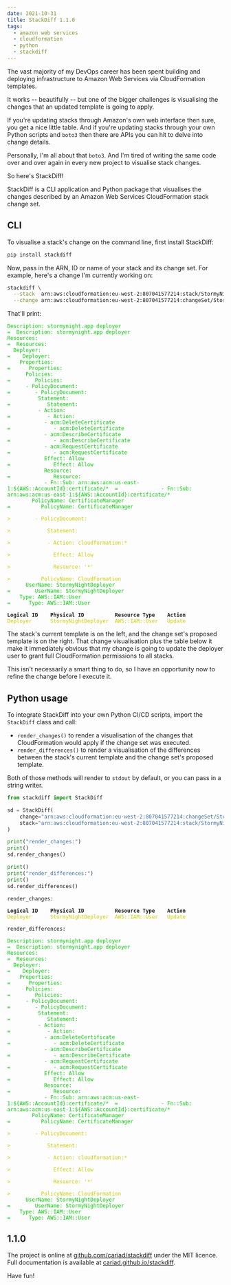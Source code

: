 ```yaml
---
date: 2021-10-31
title: StackDiff 1.1.0
tags:
  - amazon web services
  - cloudformation
  - python
  - stackdiff
---
```


The vast majority of my DevOps career has been spent building and deploying infrastructure to Amazon Web Services via CloudFormation templates.

It works -- beautifully -- but one of the bigger challenges is visualising the changes that an updated template is going to apply.

If you're updating stacks through Amazon's own web interface then sure, you get a nice little table. And if you're updating stacks through your own Python scripts and `boto3` then there are APIs you can hit to delve into change details.

Personally, I'm all about that `boto3`. And I'm tired of writing the same code over and over again in every new project to visualise stack changes.

So here's StackDiff!

<!--more-->

StackDiff is a CLI application and Python package that visualises the changes described by an Amazon Web Services CloudFormation stack change set.

## CLI

To visualise a stack's change on the command line, first install StackDiff:

```bash
pip install stackdiff
```

Now, pass in the ARN, ID or name of your stack and its change set. For example, here's a change I'm currently working on:

```bash
stackdiff \
  --stack  arn:aws:cloudformation:eu-west-2:807041577214:stack/StormyNightDeployer/4ec85710-33f1-11ec-82d3-0a5efef9fec2 \
  --change arn:aws:cloudformation:eu-west-2:807041577214:changeSet/StormyNigh-da9hy65mw07-mb7hluaehr/d81f8f20-7d0d-4ce2-80b7-0b504463d915
```

That'll print:

<!-- markdownlint-disable no-inline-html -->

<!--dinject as=html host=terminal range=start-->

<style type="text/css">.thtml { --green: #0C0; --yellow: #CC0; } .foreground-green { border-color: var(--green); color: var(--green); } .foreground-yellow { border-color: var(--yellow); color: var(--yellow); } .weight-heavy { font-weight: bold; }</style><pre class="nohighlight thtml"><code class="thtml-code"><span class="foreground-green">Description: stormynight.app deployer</span>                                         <span class="foreground-green">=</span>  <span class="foreground-green">Description: stormynight.app deployer</span><br /><span class="foreground-green">Resources:</span>                                                                    <span class="foreground-green">=</span>  <span class="foreground-green">Resources:</span><br /><span class="foreground-green">  Deployer:</span>                                                                   <span class="foreground-green">=</span>  <span class="foreground-green">  Deployer:</span><br /><span class="foreground-green">    Properties:</span>                                                               <span class="foreground-green">=</span>  <span class="foreground-green">    Properties:</span><br /><span class="foreground-green">      Policies:</span>                                                               <span class="foreground-green">=</span>  <span class="foreground-green">      Policies:</span><br /><span class="foreground-green">      - PolicyDocument:</span>                                                       <span class="foreground-green">=</span>  <span class="foreground-green">      - PolicyDocument:</span><br /><span class="foreground-green">          Statement:</span>                                                          <span class="foreground-green">=</span>  <span class="foreground-green">          Statement:</span><br /><span class="foreground-green">          - Action:</span>                                                           <span class="foreground-green">=</span>  <span class="foreground-green">          - Action:</span><br /><span class="foreground-green">            - acm:DeleteCertificate</span>                                           <span class="foreground-green">=</span>  <span class="foreground-green">            - acm:DeleteCertificate</span><br /><span class="foreground-green">            - acm:DescribeCertificate</span>                                         <span class="foreground-green">=</span>  <span class="foreground-green">            - acm:DescribeCertificate</span><br /><span class="foreground-green">            - acm:RequestCertificate</span>                                          <span class="foreground-green">=</span>  <span class="foreground-green">            - acm:RequestCertificate</span><br /><span class="foreground-green">            Effect: Allow</span>                                                     <span class="foreground-green">=</span>  <span class="foreground-green">            Effect: Allow</span><br /><span class="foreground-green">            Resource:</span>                                                         <span class="foreground-green">=</span>  <span class="foreground-green">            Resource:</span><br /><span class="foreground-green">            - Fn::Sub: arn:aws:acm:us-east-1:${AWS::AccountId}:certificate/*</span>  <span class="foreground-green">=</span>  <span class="foreground-green">            - Fn::Sub: arn:aws:acm:us-east-1:${AWS::AccountId}:certificate/*</span><br /><span class="foreground-green">        PolicyName: CertificateManager</span>                                        <span class="foreground-green">=</span>  <span class="foreground-green">        PolicyName: CertificateManager</span><br />                                                                              <span class="foreground-yellow">&gt;</span>  <span class="foreground-yellow">      - PolicyDocument:</span><br />                                                                              <span class="foreground-yellow">&gt;</span>  <span class="foreground-yellow">          Statement:</span><br />                                                                              <span class="foreground-yellow">&gt;</span>  <span class="foreground-yellow">          - Action: cloudformation:*</span><br />                                                                              <span class="foreground-yellow">&gt;</span>  <span class="foreground-yellow">            Effect: Allow</span><br />                                                                              <span class="foreground-yellow">&gt;</span>  <span class="foreground-yellow">            Resource: '*'</span><br />                                                                              <span class="foreground-yellow">&gt;</span>  <span class="foreground-yellow">        PolicyName: CloudFormation</span><br /><span class="foreground-green">      UserName: StormyNightDeployer</span>                                           <span class="foreground-green">=</span>  <span class="foreground-green">      UserName: StormyNightDeployer</span><br /><span class="foreground-green">    Type: AWS::IAM::User</span>                                                      <span class="foreground-green">=</span>  <span class="foreground-green">    Type: AWS::IAM::User</span><br /><br /><span class="weight-heavy">Logical ID</span>    <span class="weight-heavy">Physical ID</span>          <span class="weight-heavy">Resource Type</span>    <span class="weight-heavy">Action</span><br /><span class="foreground-yellow">Deployer</span>      <span class="foreground-yellow">StormyNightDeployer</span>  <span class="foreground-yellow">AWS::IAM::User</span>   <span class="foreground-yellow">Update</span><br /></code></pre>

<!--dinject range=end-->

The stack's current template is on the left, and the change set's proposed template is on the right. That change visualisation plus the table below it make it immediately obvious that my change is going to update the deployer user to grant full CloudFormation permissions to all stacks.

This isn't necessarily a smart thing to do, so I have an opportunity now to refine the change before I execute it.

## Python usage

To integrate StackDiff into your own Python CI/CD scripts, import the `StackDiff` class and call:

- `render_changes()` to render a visualisation of the changes that CloudFormation would apply if the change set was executed.
- `render_differences()` to render a visualisation of the differences between the stack's current template and the change set's proposed template.

Both of those methods will render to `stdout` by default, or you can pass in a string writer.

```python
from stackdiff import StackDiff

sd = StackDiff(
    change="arn:aws:cloudformation:eu-west-2:807041577214:changeSet/StormyNigh-da9hy65mw07-mb7hluaehr/d81f8f20-7d0d-4ce2-80b7-0b504463d915",
    stack="arn:aws:cloudformation:eu-west-2:807041577214:stack/StormyNightDeployer/4ec85710-33f1-11ec-82d3-0a5efef9fec2",
)

print("render_changes:")
print()
sd.render_changes()

print()
print("render_differences:")
print()
sd.render_differences()
```

<!--dinject as=html host=terminal range=start-->

<style type="text/css">.thtml { --yellow: #CC0; --green: #0C0; } .weight-heavy { font-weight: bold; } .foreground-yellow { border-color: var(--yellow); color: var(--yellow); } .foreground-green { border-color: var(--green); color: var(--green); }</style><pre class="nohighlight thtml"><code class="thtml-code">render_changes:<br /><br /><span class="weight-heavy">Logical ID</span>    <span class="weight-heavy">Physical ID</span>          <span class="weight-heavy">Resource Type</span>    <span class="weight-heavy">Action</span><br /><span class="foreground-yellow">Deployer</span>      <span class="foreground-yellow">StormyNightDeployer</span>  <span class="foreground-yellow">AWS::IAM::User</span>   <span class="foreground-yellow">Update</span><br /><br />render_differences:<br /><br /><span class="foreground-green">Description: stormynight.app deployer</span>                                         <span class="foreground-green">=</span>  <span class="foreground-green">Description: stormynight.app deployer</span><br /><span class="foreground-green">Resources:</span>                                                                    <span class="foreground-green">=</span>  <span class="foreground-green">Resources:</span><br /><span class="foreground-green">  Deployer:</span>                                                                   <span class="foreground-green">=</span>  <span class="foreground-green">  Deployer:</span><br /><span class="foreground-green">    Properties:</span>                                                               <span class="foreground-green">=</span>  <span class="foreground-green">    Properties:</span><br /><span class="foreground-green">      Policies:</span>                                                               <span class="foreground-green">=</span>  <span class="foreground-green">      Policies:</span><br /><span class="foreground-green">      - PolicyDocument:</span>                                                       <span class="foreground-green">=</span>  <span class="foreground-green">      - PolicyDocument:</span><br /><span class="foreground-green">          Statement:</span>                                                          <span class="foreground-green">=</span>  <span class="foreground-green">          Statement:</span><br /><span class="foreground-green">          - Action:</span>                                                           <span class="foreground-green">=</span>  <span class="foreground-green">          - Action:</span><br /><span class="foreground-green">            - acm:DeleteCertificate</span>                                           <span class="foreground-green">=</span>  <span class="foreground-green">            - acm:DeleteCertificate</span><br /><span class="foreground-green">            - acm:DescribeCertificate</span>                                         <span class="foreground-green">=</span>  <span class="foreground-green">            - acm:DescribeCertificate</span><br /><span class="foreground-green">            - acm:RequestCertificate</span>                                          <span class="foreground-green">=</span>  <span class="foreground-green">            - acm:RequestCertificate</span><br /><span class="foreground-green">            Effect: Allow</span>                                                     <span class="foreground-green">=</span>  <span class="foreground-green">            Effect: Allow</span><br /><span class="foreground-green">            Resource:</span>                                                         <span class="foreground-green">=</span>  <span class="foreground-green">            Resource:</span><br /><span class="foreground-green">            - Fn::Sub: arn:aws:acm:us-east-1:${AWS::AccountId}:certificate/*</span>  <span class="foreground-green">=</span>  <span class="foreground-green">            - Fn::Sub: arn:aws:acm:us-east-1:${AWS::AccountId}:certificate/*</span><br /><span class="foreground-green">        PolicyName: CertificateManager</span>                                        <span class="foreground-green">=</span>  <span class="foreground-green">        PolicyName: CertificateManager</span><br />                                                                              <span class="foreground-yellow">&gt;</span>  <span class="foreground-yellow">      - PolicyDocument:</span><br />                                                                              <span class="foreground-yellow">&gt;</span>  <span class="foreground-yellow">          Statement:</span><br />                                                                              <span class="foreground-yellow">&gt;</span>  <span class="foreground-yellow">          - Action: cloudformation:*</span><br />                                                                              <span class="foreground-yellow">&gt;</span>  <span class="foreground-yellow">            Effect: Allow</span><br />                                                                              <span class="foreground-yellow">&gt;</span>  <span class="foreground-yellow">            Resource: '*'</span><br />                                                                              <span class="foreground-yellow">&gt;</span>  <span class="foreground-yellow">        PolicyName: CloudFormation</span><br /><span class="foreground-green">      UserName: StormyNightDeployer</span>                                           <span class="foreground-green">=</span>  <span class="foreground-green">      UserName: StormyNightDeployer</span><br /><span class="foreground-green">    Type: AWS::IAM::User</span>                                                      <span class="foreground-green">=</span>  <span class="foreground-green">    Type: AWS::IAM::User</span><br /></code></pre>

<!--dinject range=end-->

## 1.1.0

The project is online at [github.com/cariad/stackdiff](https://github.com/cariad/stackdiff) under the MIT licence. Full documentation is available at [cariad.github.io/stackdiff](https://cariad.github.io/stackdiff/).

Have fun!
